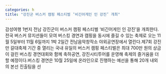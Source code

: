 ```yaml
---
categories: h
title: "강진군 버스커 캠핑 페스티벌 ‘비긴어게인 인 강진’ 개최"
---
```

감성여행 1번지 전남 강진군이 버스커 캠핑 페스티벌 ‘비긴어게인 인 강진’을 개최한다.전국 버스커 뮤지션들이 모여 버스킹 경연과 캠핑을 동시에 즐길 수 있는 축제로 오는 11월 5일부터 11월 6일까지 1박 2일간 전남음악창작소 야외공연장에서 열린다.제7회 강진만 갈대축제 기간 중 열리는 국내 유일의 버스커 캠핑 페스티벌은 최대 700만 원의 상금이 걸린 버스킹 경연대회와 함께 축하공연, 강진시티투어를 운영해 축제의 즐거움을 더할 예정이다.버스킹 경연은 10월 25일에 온라인으로 진행하는 예선을 통해 20개 내외의 본선 진출팀을 선